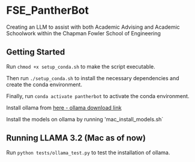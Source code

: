 # FSE_PantherBot
Creating an LLM to assist with both Academic Advising and Academic Schoolwork within the Chapman Fowler School of Engineering


## Getting Started
Run `chmod +x setup_conda.sh` to make the script executable. 

Then run `./setup_conda.sh` to install the necessary dependencies and create the conda environment. 

Finally, run `conda activate pantherbot` to activate the conda environment.

Install ollama from [here - ollama download link](https://ollama.com/download)

Install the models on ollama by running 'mac_install_models.sh`

## Running LLAMA 3.2 (Mac as of now)

Run `python tests/ollama_test.py` to test the installation of ollama.

